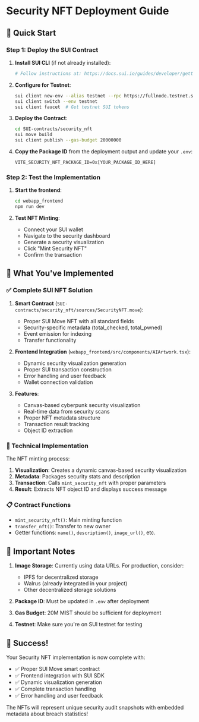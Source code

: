 # Security NFT Deployment Guide

## 🚀 Quick Start

### Step 1: Deploy the SUI Contract

1. **Install SUI CLI** (if not already installed):
   ```bash
   # Follow instructions at: https://docs.sui.io/guides/developer/getting-started/sui-install
   ```

2. **Configure for Testnet**:
   ```bash
   sui client new-env --alias testnet --rpc https://fullnode.testnet.sui.io:443
   sui client switch --env testnet
   sui client faucet  # Get testnet SUI tokens
   ```

3. **Deploy the Contract**:
   ```bash
   cd SUI-contracts/security_nft
   sui move build
   sui client publish --gas-budget 20000000
   ```

4. **Copy the Package ID** from the deployment output and update your `.env`:
   ```
   VITE_SECURITY_NFT_PACKAGE_ID=0x[YOUR_PACKAGE_ID_HERE]
   ```

### Step 2: Test the Implementation

1. **Start the frontend**:
   ```bash
   cd webapp_frontend
   npm run dev
   ```

2. **Test NFT Minting**:
   - Connect your SUI wallet
   - Navigate to the security dashboard
   - Generate a security visualization
   - Click "Mint Security NFT"
   - Confirm the transaction

## 🎯 What You've Implemented

### ✅ Complete SUI NFT Solution

1. **Smart Contract** (`SUI-contracts/security_nft/sources/SecurityNFT.move`):
   - Proper SUI Move NFT with all standard fields
   - Security-specific metadata (total_checked, total_pwned)
   - Event emission for indexing
   - Transfer functionality

2. **Frontend Integration** (`webapp_frontend/src/components/AIArtwork.tsx`):
   - Dynamic security visualization generation
   - Proper SUI transaction construction
   - Error handling and user feedback
   - Wallet connection validation

3. **Features**:
   - Canvas-based cyberpunk security visualization
   - Real-time data from security scans
   - Proper NFT metadata structure
   - Transaction result tracking
   - Object ID extraction

### 🔧 Technical Implementation

The NFT minting process:

1. **Visualization**: Creates a dynamic canvas-based security visualization
2. **Metadata**: Packages security stats and description
3. **Transaction**: Calls `mint_security_nft` with proper parameters
4. **Result**: Extracts NFT object ID and displays success message

### 📋 Contract Functions

- `mint_security_nft()`: Main minting function
- `transfer_nft()`: Transfer to new owner
- Getter functions: `name()`, `description()`, `image_url()`, etc.

## 🚨 Important Notes

1. **Image Storage**: Currently using data URLs. For production, consider:
   - IPFS for decentralized storage
   - Walrus (already integrated in your project)
   - Other decentralized storage solutions

2. **Package ID**: Must be updated in `.env` after deployment

3. **Gas Budget**: 20M MIST should be sufficient for deployment

4. **Testnet**: Make sure you're on SUI testnet for testing

## 🎉 Success!

Your Security NFT implementation is now complete with:
- ✅ Proper SUI Move smart contract
- ✅ Frontend integration with SUI SDK
- ✅ Dynamic visualization generation
- ✅ Complete transaction handling
- ✅ Error handling and user feedback

The NFTs will represent unique security audit snapshots with embedded metadata about breach statistics!

